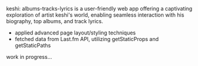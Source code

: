 keshi: albums-tracks-lyrics is a user-friendly web app offering a captivating exploration of artist keshi's world, enabling seamless interaction with his biography, top albums, and track lyrics.
- applied advanced page layout/styling techniques
- fetched data from Last.fm API, utilizing getStaticProps and getStaticPaths

work in progress...
